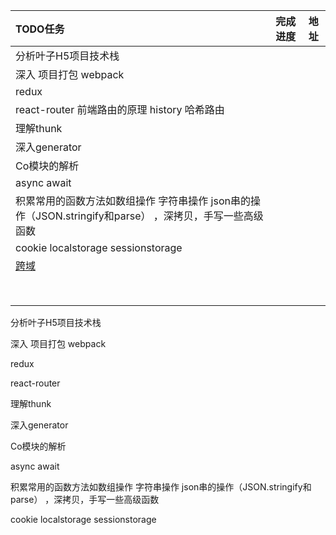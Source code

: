 | TODO任务                                                     | 完成进度 | 地址 |
| :----------------------------------------------------------- | -------- | ---- |
| 分析叶子H5项目技术栈                                         |          | []() |
| 深入 项目打包 webpack                                        |          |      |
| redux                                                        |          |      |
| react-router 前端路由的原理 history 哈希路由                 |          |      |
| 理解thunk                                                    |          |      |
| 深入generator                                                |          |      |
| Co模块的解析                                                 |          |      |
| async await                                                  |          |      |
| 积累常用的函数方法如数组操作 字符串操作 json串的操作（JSON.stringify和parse） ，深拷贝，手写一些高级函数 |          |      |
| cookie localstorage sessionstorage                           |          |      |
| [跨域](./跨域.md)                                            |          |      |
|                                                              |          |      |
|                                                              |          |      |
|                                                              |          |      |
|                                                              |          |      |
|                                                              |          |      |
|                                                              |          |      |
|                                                              |          |      |
|                                                              |          |      |







分析叶子H5项目技术栈

深入 项目打包 webpack

redux

react-router

理解thunk

深入generator 

Co模块的解析

async await 

积累常用的函数方法如数组操作 字符串操作 json串的操作（JSON.stringify和parse） ，深拷贝，手写一些高级函数



cookie localstorage sessionstorage

